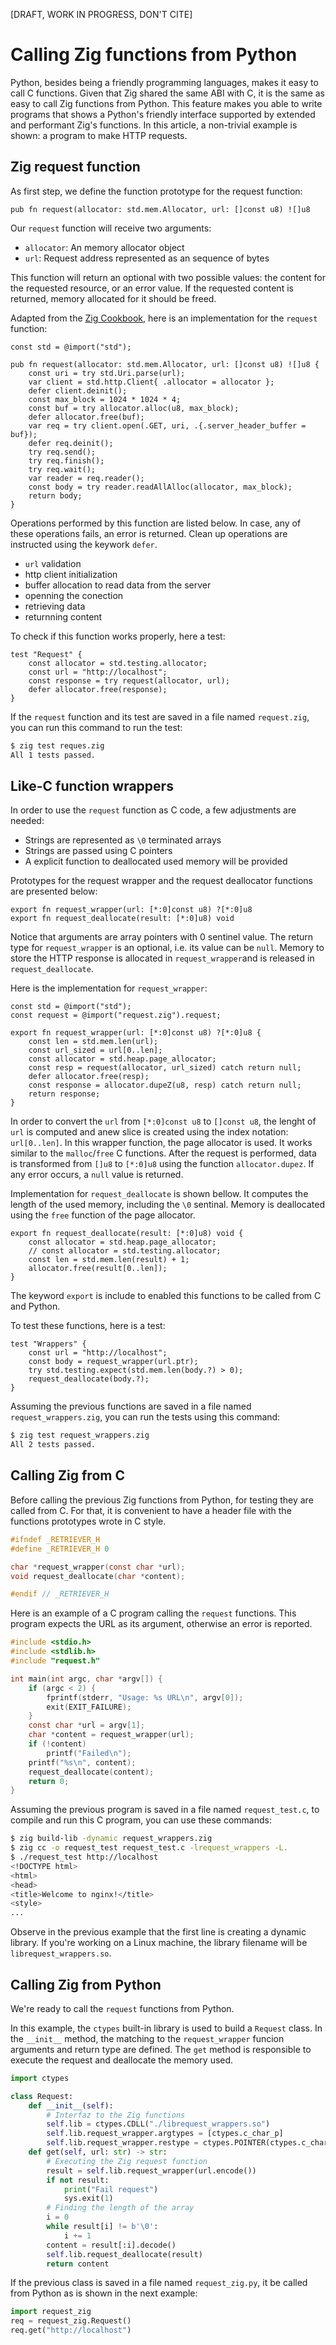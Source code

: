 [DRAFT, WORK IN PROGRESS, DON'T CITE]

# Calling Zig functions from Python

Python, besides being a friendly programming languages, makes it easy to call C functions. Given that Zig shared the same ABI with C, it is the same as easy to call Zig functions from Python. This feature makes you able to write programs that shows a Python's friendly interface supported by extended and performant Zig's functions. In this article, a non-trivial example is shown: a program to make HTTP requests.

## Zig request function

As first step, we define the function prototype for the request function:

```zig
pub fn request(allocator: std.mem.Allocator, url: []const u8) ![]u8
```

Our `request` function will receive two arguments:

* `allocator`: An memory allocator object
* `url`: Request address represented as an sequence of bytes

This function will return an optional with two possible values: the content for the requested resource, or an error value. If the requested content is returned, memory allocated for it should be freed.

Adapted from the [Zig Cookbook](https://cookbook.ziglang.cc/05-01-http-get.html), here is an implementation for the `request` function:

```zig
const std = @import("std");

pub fn request(allocator: std.mem.Allocator, url: []const u8) ![]u8 {
    const uri = try std.Uri.parse(url);
    var client = std.http.Client{ .allocator = allocator };
    defer client.deinit();
    const max_block = 1024 * 1024 * 4;
    const buf = try allocator.alloc(u8, max_block);
    defer allocator.free(buf);
    var req = try client.open(.GET, uri, .{.server_header_buffer = buf});
    defer req.deinit();
    try req.send();
    try req.finish();
    try req.wait();
    var reader = req.reader();
    const body = try reader.readAllAlloc(allocator, max_block);
    return body;
}
```

Operations performed by this function are listed below. In case, any of these operations fails, an error is returned. Clean up operations are instructed using the keywork `defer`.

* `url` validation
* http client initialization
* buffer allocation to read data from the server
* openning the conection
* retrieving data
* returnning content

To check if this function works properly, here a test:

```zig
test "Request" {
    const allocator = std.testing.allocator;
    const url = "http://localhost";
    const response = try request(allocator, url);
    defer allocator.free(response);
}
```

If the `request` function and its test are saved in a file named `request.zig`, you can run this command to run the test:

```bash
$ zig test reques.zig
All 1 tests passed.
```

## Like-C function wrappers

In order to use the `request` function as C code, a few adjustments are needed:

* Strings are represented as `\0` terminated arrays
* Strings are passed using C pointers
* A explicit function to deallocated used memory will be provided

Prototypes for the request wrapper and the request deallocator functions are presented below:

```
export fn request_wrapper(url: [*:0]const u8) ?[*:0]u8
export fn request_deallocate(result: [*:0]u8) void
```

Notice that arguments are array pointers with 0 sentinel value. The return type for `request_wrapper` is an optional, i.e. its value can be `null`. Memory to store the HTTP response is allocated in `request_wrapper`and is released in `request_deallocate`.

Here is the implementation for `request_wrapper`:

```zig
const std = @import("std");
const request = @import("request.zig").request;

export fn request_wrapper(url: [*:0]const u8) ?[*:0]u8 {
    const len = std.mem.len(url);
    const url_sized = url[0..len];
    const allocator = std.heap.page_allocator;
    const resp = request(allocator, url_sized) catch return null;
    defer allocator.free(resp);
    const response = allocator.dupeZ(u8, resp) catch return null;
    return response;
}
```

In order to convert the `url` from `[*:0]const u8` to `[]const u8`, the lenght of `url` is computed and anew slice is created using the index notation: `url[0..len]`. In this wrapper function, the page allocator is used. It works similar to the `malloc`/`free` C functions. After the request is performed, data is transformed from `[]u8` to `[*:0]u8` using the function `allocator.dupez`. If any error occurs, a `null` value is returned.

Implementation for `request_deallocate` is shown bellow. It computes the length of the used memory, including the `\0` sentinal. Memory is deallocated using the `free` function of the page allocator.

```zig
export fn request_deallocate(result: [*:0]u8) void {
    const allocator = std.heap.page_allocator;
    // const allocator = std.testing.allocator;
    const len = std.mem.len(result) + 1;
    allocator.free(result[0..len]);
}
```

The keyword `export` is include to enabled this functions to be called from C and Python.

To test these functions, here is a test:

```zig
test "Wrappers" {
    const url = "http://localhost";
    const body = request_wrapper(url.ptr);
    try std.testing.expect(std.mem.len(body.?) > 0);
    request_deallocate(body.?);
}
```

Assuming the previous functions are saved in a file named `request_wrappers.zig`, you can run the tests using this command:

```bash
$ zig test request_wrappers.zig 
All 2 tests passed.
```

## Calling Zig from C

Before calling the previous Zig functions from Python, for testing they are called from C. For that, it is convenient to have a header file with the functions prototypes wrote in C style.

```C
#ifndef _RETRIEVER_H
#define _RETRIEVER_H 0

char *request_wrapper(const char *url);
void request_deallocate(char *content);

#endif // _RETRIEVER_H
```

Here is an example of a C program calling the `request` functions. This program expects the URL as its argument, otherwise an error is reported.

```C
#include <stdio.h>
#include <stdlib.h>
#include "request.h"

int main(int argc, char *argv[]) {
    if (argc < 2) {
        fprintf(stderr, "Usage: %s URL\n", argv[0]);
        exit(EXIT_FAILURE);
    }
    const char *url = argv[1];
    char *content = request_wrapper(url);
    if (!content)
        printf("Failed\n");
    printf("%s\n", content);
    request_deallocate(content);
    return 0;
}
```

Assuming the previous program is saved in a file named `request_test.c`, to compile and run this C program, you can use these commands:

```bash
$ zig build-lib -dynamic request_wrappers.zig
$ zig cc -o request_test request_test.c -lrequest_wrappers -L.
$ ./request_test http://localhost
<!DOCTYPE html>
<html>
<head>
<title>Welcome to nginx!</title>
<style>
...
```

Observe in the previous example that the first line is creating a dynamic library. If you're working on a Linux machine, the library filename will be `librequest_wrappers.so`.

## Calling Zig from Python

We're ready to call the `request` functions from Python.

In this example, the `ctypes` built-in library is used to build a `Request` class. In the `__init__` method, the matching to the `request_wrapper` funcion arguments and return type are defined. The `get` method is responsible to execute the request and deallocate the memory used.

```python
import ctypes

class Request:
    def __init__(self):
        # Interfaz to the Zig functions
        self.lib = ctypes.CDLL("./librequest_wrappers.so")
        self.lib.request_wrapper.argtypes = [ctypes.c_char_p]
        self.lib.request_wrapper.restype = ctypes.POINTER(ctypes.c_char)
    def get(self, url: str) -> str:
        # Executing the Zig request function
        result = self.lib.request_wrapper(url.encode())
        if not result:
            print("Fail request")
            sys.exit(1)
        # Finding the length of the array
        i = 0
        while result[i] != b'\0':
            i += 1
        content = result[:i].decode()
        self.lib.request_deallocate(result)
        return content
```

If the previous class is saved in a file named `request_zig.py`, it be called from Python as is shown in the next example:

```python
import request_zig
req = request_zig.Request()
req.get("http://localhost")
```
